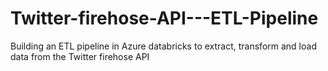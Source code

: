 # Twitter-firehose-API---ETL-Pipeline
Building an ETL pipeline in Azure databricks to extract, transform and load data from the Twitter firehose API
